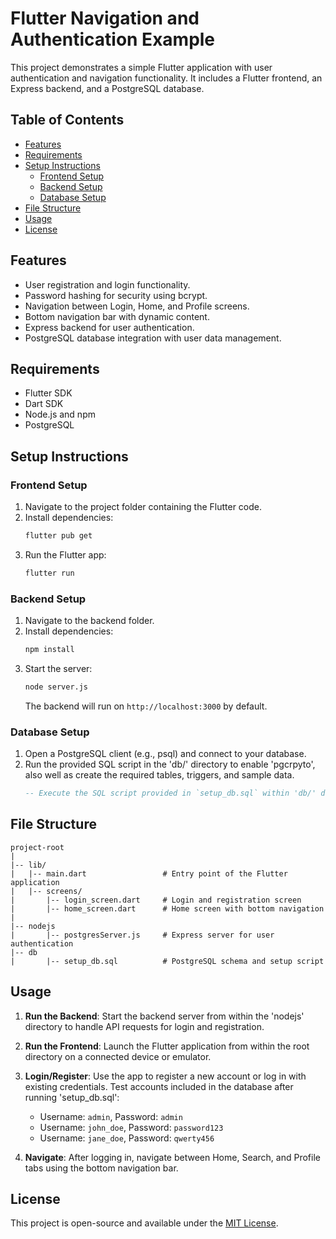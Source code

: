 # Flutter Navigation and Authentication Example

This project demonstrates a simple Flutter application with user authentication and navigation functionality. It includes a Flutter frontend, an Express backend, and a PostgreSQL database.

## Table of Contents

- [Features](#features)
- [Requirements](#requirements)
- [Setup Instructions](#setup-instructions)
  - [Frontend Setup](#frontend-setup)
  - [Backend Setup](#backend-setup)
  - [Database Setup](#database-setup)
- [File Structure](#file-structure)
- [Usage](#usage)
- [License](#license)

## Features

- User registration and login functionality.
- Password hashing for security using bcrypt.
- Navigation between Login, Home, and Profile screens.
- Bottom navigation bar with dynamic content.
- Express backend for user authentication.
- PostgreSQL database integration with user data management.

## Requirements

- Flutter SDK
- Dart SDK
- Node.js and npm
- PostgreSQL

## Setup Instructions

### Frontend Setup

1. Navigate to the project folder containing the Flutter code.
2. Install dependencies:
   ```bash
   flutter pub get
   ```
3. Run the Flutter app:
   ```bash
   flutter run
   ```

### Backend Setup

1. Navigate to the backend folder.
2. Install dependencies:
   ```bash
   npm install
   ```
3. Start the server:
   ```bash
   node server.js
   ```
   The backend will run on `http://localhost:3000` by default.

### Database Setup

1. Open a PostgreSQL client (e.g., psql) and connect to your database.
2. Run the provided SQL script in the 'db/' directory to enable 'pgcrpyto', also well as create the required tables, triggers, and sample data.
   ```sql
   -- Execute the SQL script provided in `setup_db.sql` within 'db/' directory
   ```

## File Structure

```
project-root
|
|-- lib/
|   |-- main.dart                 # Entry point of the Flutter application
|   |-- screens/
|       |-- login_screen.dart     # Login and registration screen
|       |-- home_screen.dart      # Home screen with bottom navigation
|
|-- nodejs
|       |-- postgresServer.js     # Express server for user authentication
|-- db
|       |-- setup_db.sql          # PostgreSQL schema and setup script
```

## Usage

1. **Run the Backend**:
   Start the backend server from within the 'nodejs' directory to handle API requests for login and registration.

2. **Run the Frontend**:
   Launch the Flutter application from within the root directory on a connected device or emulator.

3. **Login/Register**:
   Use the app to register a new account or log in with existing credentials. Test accounts included in the database after running 'setup_db.sql':

   - Username: `admin`, Password: `admin`
   - Username: `john_doe`, Password: `password123`
   - Username: `jane_doe`, Password: `qwerty456`

4. **Navigate**:
   After logging in, navigate between Home, Search, and Profile tabs using the bottom navigation bar.

## License

This project is open-source and available under the [MIT License](LICENSE).
